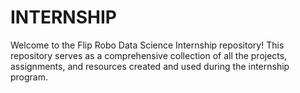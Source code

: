# INTERNSHIP
Welcome to the Flip Robo Data Science Internship repository! This repository serves as a comprehensive collection of all the projects, assignments, and resources created and used during the internship program.
